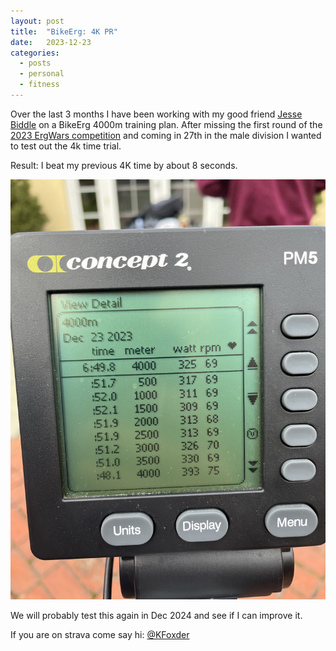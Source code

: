 ```yaml
---
layout: post
title:  "BikeErg: 4K PR"
date:   2023-12-23
categories: 
  - posts
  - personal
  - fitness
---
```


Over the last 3 months I have been working with my good friend [Jesse Biddle](https://www.instagram.com/boymeetserg/) on a BikeErg 4000m training plan. After missing the first round of the [2023 ErgWars competition](https://comp.erg.zone/leaderboard/lkFaVlspSE2cjo_K1Fo_Ag?genders=M&utm_source=ergzone) and coming in 27th in the male division I wanted to test out the 4k time trial.

Result: I beat my previous 4K time by about 8 seconds. 

![4K PR Image](/assets/bikerg_4k_pr.jpeg)

We will probably test this again in Dec 2024 and see if I can improve it.

If you are on strava come say hi: [@KFoxder](https://www.strava.com/athletes/kfoxder)

